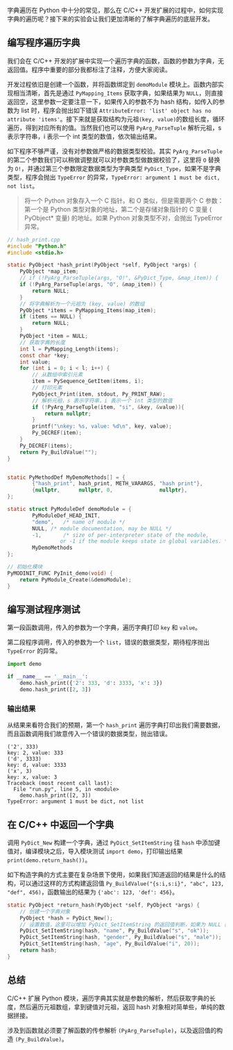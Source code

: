 字典遍历在 Python 中十分的常见，那么在 C/C++ 开发扩展的过程中，如何实现字典的遍历呢？接下来的实验会让我们更加清晰的了解字典遍历的底层开发。

## 编写程序遍历字典

我们会在 C/C++ 开发的扩展中实现一个遍历字典的函数，函数的参数为字典，无返回值。程序中重要的部分我都标注了注释，方便大家阅读。

开发过程依旧是创建一个函数，并将函数绑定到 `demoModule` 模块上。函数内部实现相当清晰，首先是通过 `PyMapping_Items` 获取字典，如果结果为 `NULL`，则直接返回空，这里参数一定要注意一下，如果传入的参数不为 hash 结构，如传入的参数为 list 时，程序会抛出如下错误 `AttributeError: 'list' object has no attribute 'items'`。接下来就是获取结构为元祖`(key, value)`的数组长度，循环遍历，得到对应所有的值。当然我们也可以使用 `PyArg_ParseTuple` 解析元祖，s 表示字符串，i 表示一个 int 类型的数值，依次输出结果。

如下程序不够严谨，没有对参数做严格的数据类型校验。其实 `PyArg_ParseTuple` 的第二个参数我们可以稍做调整就可以对参数类型做数据校验了，这里将 `O` 替换为 `O!`，并通过第三个参数限定数据类型为字典类型 `PyDict_Type`，如果不是字典类型，程序会抛出 `TypeError` 的异常，`TypeError: argument 1 must be dict, not list`。

> 将一个 Python 对象存入一个 C 指针。和 O 类似，但是需要两个 C 参数：第一个是 Python 类型对象的地址，第二个是存储对象指针的 C 变量 ( PyObject* 变量) 的地址。如果 Python 对象类型不对，会抛出 TypeError 异常。  

```c
// hash_print.cpp
#include "Python.h"
#include <stdio.h>

static PyObject *hash_print(PyObject *self, PyObject *args) {
    PyObject *map_item;
    // if (!PyArg_ParseTuple(args, "O!", &PyDict_Type, &map_item)) {
    if (!PyArg_ParseTuple(args, "O", &map_item)) {
        return NULL;
    }
    // 将字典解析为一个元祖为 (key, value) 的数组
    PyObject *items = PyMapping_Items(map_item);
    if (items == NULL) {
        return NULL;
    }
    PyObject *item = NULL;
    // 获取字典的长度
    int l = PyMapping_Length(items);
    const char *key;
    int value;
    for (int i = 0; i < l; i++) {
        // 从数组中索引元素
        item = PySequence_GetItem(items, i);
        // 打印元素
        PyObject_Print(item, stdout, Py_PRINT_RAW);
        // 解析元祖，s 表示字符串，i 表示一个 int 类型的数值
        if (!PyArg_ParseTuple(item, "si", &key, &value)){
            return nullptr;
        }
        printf("\nkey: %s, value: %d\n", key, value);
        Py_DECREF(item);
    }
    Py_DECREF(items);
    return Py_BuildValue("");
}


static PyMethodDef MyDemoMethods[] = {
        {"hash_print", hash_print, METH_VARARGS, "hash print"},
        {nullptr,      nullptr, 0,               nullptr},
};

static struct PyModuleDef demoModule = {
        PyModuleDef_HEAD_INIT,
        "demo",   /* name of module */
        NULL, /* module documentation, may be NULL */
        -1,       /* size of per-interpreter state of the module,
                 or -1 if the module keeps state in global variables. */
        MyDemoMethods
};

// 初始化模块
PyMODINIT_FUNC PyInit_demo(void) {
    return PyModule_Create(&demoModule);
}
```

## 编写测试程序测试

第一段函数调用，传入的参数为一个字典，遍历字典打印 `key` 和 `value`。

第二段程序调用，传入的参数为一个 `list`，错误的数据类型，期待程序抛出 `TypeError` 的异常。

```python
import demo

if __name__ == '__main__':
    demo.hash_print({'2': 333, 'd': 3333, 'x': 3})
    demo.hash_print([2, 3])
```

### 输出结果

从结果来看符合我们的预期，第一个 `hash_print` 遍历字典打印出我们需要数据，而且函数调用我们故意传入一个错误的数据类型，抛出错误。
```
('2', 333)
key: 2, value: 333
('d', 3333)
key: d, value: 3333
('x', 3)
key: x, value: 3
Traceback (most recent call last):
  File "run.py", line 5, in <module>
    demo.hash_print([2, 3])
TypeError: argument 1 must be dict, not list
```

## 在 C/C++ 中返回一个字典

调用 `PyDict_New` 构建一个字典，通过 `PyDict_SetItemString` 往 `hash` 中添加键值对，编译模块之后，导入模块测试 `import demo`，打印输出结果 `print(demo.return_hash())`。

如下构造字典的方式主要在复杂场景下使用，如果我们知道返回的结果是什么的结构，可以通过这样的方式构建返回值 `Py_BuildValue("{s:i,s:i}", "abc", 123, "def", 456)`，函数输出的结果为 `{'abc': 123, 'def': 456}`。

```c
static PyObject *return_hash(PyObject *self, PyObject *args) {
    // 创建一个字典对象
    PyObject *hash = PyDict_New();
    // 设置数值，这里可以增加 PyDict_SetItemString 的返回值判断，如果为 NULL 表示字典键值对添加失败
    PyDict_SetItemString(hash, "name", Py_BuildValue("s", "ok"));
    PyDict_SetItemString(hash, "gender", Py_BuildValue("s", "male"));
    PyDict_SetItemString(hash, "age", Py_BuildValue("i", 20));
    return hash;
}
```

## 总结

C/C++ 扩展 Python 模块，遍历字典其实就是参数的解析，然后获取字典的长度，然后遍历元祖数组，拿到键值对元祖，返回 hash 对象相对简单些，单纯的数据拼接。

涉及到函数就必须要了解函数的传参解析 `(PyArg_ParseTuple)`，以及返回值的构造 `(Py_BuildValue)`。